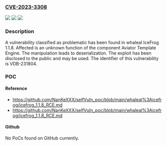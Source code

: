 ### [CVE-2023-3308](https://cve.mitre.org/cgi-bin/cvename.cgi?name=CVE-2023-3308)
![](https://img.shields.io/static/v1?label=Product&message=IceFrog&color=blue)
![](https://img.shields.io/static/v1?label=Version&message=%3D%201.1.8%20&color=brighgreen)
![](https://img.shields.io/static/v1?label=Vulnerability&message=CWE-502%20Deserialization&color=brighgreen)

### Description

A vulnerability classified as problematic has been found in whaleal IceFrog 1.1.8. Affected is an unknown function of the component Aviator Template Engine. The manipulation leads to deserialization. The exploit has been disclosed to the public and may be used. The identifier of this vulnerability is VDB-231804.

### POC

#### Reference
- https://github.com/NanKeXXX/selfVuln_poc/blob/main/whaleal%3Aicefrog/icefrog_1.1.8_RCE.md
- https://github.com/NanKeXXX/selfVuln_poc/blob/main/whaleal%3Aicefrog/icefrog_1.1.8_RCE.md

#### Github
No PoCs found on GitHub currently.

